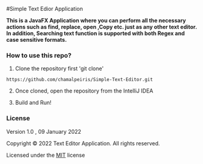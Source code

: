 #Simple Text Edior Application




**This is a JavaFX Application where you can perform all the necessary actions such as find, replace, open ,Copy etc. just as any other text editor. In addition, Searching text function is supported with both Regex and case sensitive formats.**


### How to use this repo?

1. Clone the repository first  'git clone'

``https://github.com/chamalpeiris/Simple-Text-Editor.git``

2. Once cloned, open the repository from the IntelliJ IDEA

3. Build and Run!


### License

Version 1.0 , 09 January 2022

Copyright &copy; 2022 Text Editor Application. All rights reserved.

Licensed under the [MIT](LICENSE) license

